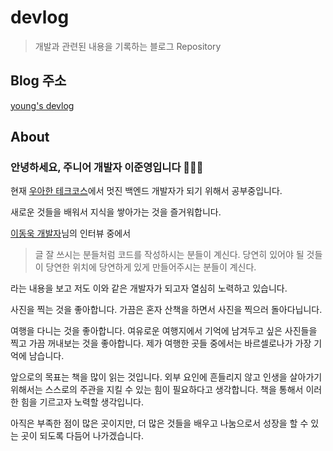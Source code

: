 # devlog

> 개발과 관련된 내용을 기록하는 블로그 Repository

## Blog 주소

[young's devlog](https://lxxjn0-dev.netlify.app/)

## About

### 안녕하세요, 주니어 개발자 이준영입니다 👨🏻‍💻
 
현재 [우아한 테크코스](https://woowacourse.github.io/)에서 멋진 백엔드 개발자가 되기 위해서 공부중입니다.

새로운 것들을 배워서 지식을 쌓아가는 것을 즐거워합니다.

[이동욱 개발자](https://jojoldu.tistory.com/)님의 인터뷰 중에서

> 글 잘 쓰시는 분들처럼 코드를 작성하시는 분들이 계신다. 당연히 있어야 될 것들이 당연한 위치에 당연하게 있게 만들어주시는 분들이 계신다.

라는 내용을 보고 저도 이와 같은 개발자가 되고자 열심히 노력하고 있습니다.

사진을 찍는 것을 좋아합니다. 가끔은 혼자 산책을 하면서 사진을 찍으러 돌아다닙니다.

여행을 다니는 것을 좋아합니다. 여유로운 여행지에서 기억에 남겨두고 싶은 사진들을 찍고 가끔 꺼내보는 것을 좋아합니다. 제가 여행한 곳들 중에서는 바르셀로나가 가장 기억에 남습니다.

앞으로의 목표는 책을 많이 읽는 것입니다. 외부 요인에 흔들리지 않고 인생을 살아가기 위해서는 스스로의 주관을 지킬 수 있는 힘이 필요하다고 생각합니다. 책을 통해서 이러한 힘을 기르고자 노력할 생각입니다.

아직은 부족한 점이 많은 곳이지만, 더 많은 것들을 배우고 나눔으로서 성장을 할 수 있는 곳이 되도록 다듬어 나가겠습니다.